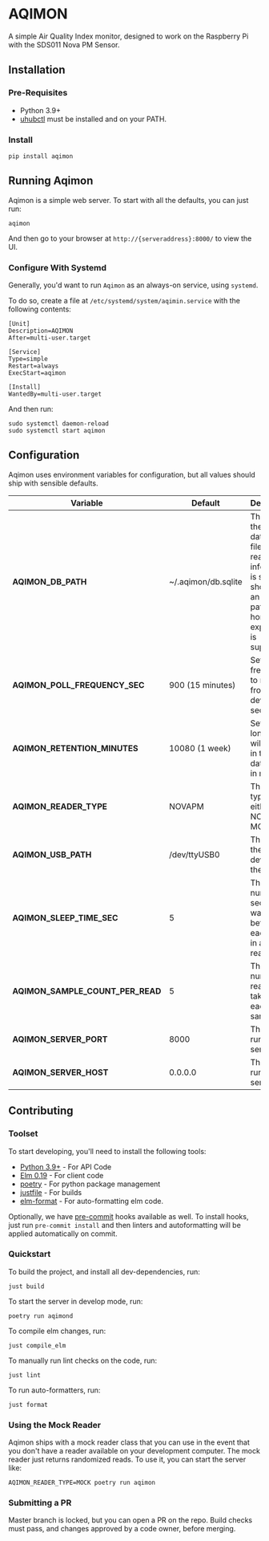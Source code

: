 # AQIMON

A simple Air Quality Index monitor, designed to work on the Raspberry Pi with the SDS011 Nova PM Sensor.

## Installation


### Pre-Requisites

* Python 3.9+
* [uhubctl](https://github.com/mvp/uhubctl) must be installed and on your PATH.

### Install

```commandline
pip install aqimon
```

## Running Aqimon

Aqimon is a simple web server.  To start with all the defaults, you can just run:

```commandline
aqimon
```

And then go to your browser at `http://{serveraddress}:8000/` to view the UI.

### Configure With Systemd

Generally, you'd want to run `Aqimon` as an always-on service, using `systemd`.

To do so, create a file at `/etc/systemd/system/aqimin.service` with the following contents:

```
[Unit]
Description=AQIMON
After=multi-user.target

[Service]
Type=simple
Restart=always
ExecStart=aqimon

[Install]
WantedBy=multi-user.target
```

And then run:

```commandline
sudo systemctl daemon-reload
sudo systemctl start aqimon
```

## Configuration

Aqimon uses environment variables for configuration, but all values should ship with sensible defaults.

| Variable                         | Default             | Description                                                                                                                       |
|----------------------------------|---------------------|-----------------------------------------------------------------------------------------------------------------------------------|
| **AQIMON_DB_PATH**               | ~/.aqimon/db.sqlite | The path to the database file, where read information is stored. It should be an absolute path; user home expansion is supported. | 
| **AQIMON_POLL_FREQUENCY_SEC**    | 900 (15 minutes)    | Sets how frequently to read from the device, in seconds.                                                                          |
| **AQIMON_RETENTION_MINUTES**     | 10080 (1 week)      | Sets how long data will be kept in the database, in minutes.                                                                      |
| **AQIMON_READER_TYPE**           | NOVAPM              | The reader type to use, either NOVAPM or MOCK.                                                                                    |
| **AQIMON_USB_PATH**              | /dev/ttyUSB0        | The path to the USB device for the sensor.                                                                                        |
| **AQIMON_SLEEP_TIME_SEC**        | 5                   | The number of seconds to wait for between each read in a set of reads.                                                            |
| **AQIMON_SAMPLE_COUNT_PER_READ** | 5                   | The number of reads to take with each sample.                                                                                     |
| **AQIMON_SERVER_PORT**           | 8000                | The port to run the server on.                                                                                                    |
| **AQIMON_SERVER_HOST**           | 0.0.0.0             | The host to run the server on.                                                                                                    |
 

## Contributing

### Toolset

To start developing, you'll need to install the following tools:

* [Python 3.9+](https://www.python.org/) - For API Code
* [Elm 0.19](https://elm-lang.org/) - For client code
* [poetry](https://python-poetry.org/) - For python package management
* [justfile](https://github.com/casey/just) - For builds
* [elm-format](https://github.com/avh4/elm-format) - For auto-formatting elm code.

Optionally, we have [pre-commit](https://pre-commit.com/) hooks available as well.  To install hooks, just run
`pre-commit install` and then linters and autoformatting will be applied automatically on commit.

### Quickstart

To build the project, and install all dev-dependencies, run:

```commandline
just build
```

To start the server in develop mode, run:

```commandline
poetry run aqimond
```

To compile elm changes, run:

```commandline
just compile_elm
```

To manually run lint checks on the code, run:

```commandline
just lint
```

To run auto-formatters, run:

```commandline
just format
```

### Using the Mock Reader

Aqimon ships with a mock reader class that you can use in the event that you don't have a reader available on your 
development computer.  The mock reader just returns randomized reads.  To use it, you can start the server like:

```commandline
AQIMON_READER_TYPE=MOCK poetry run aqimon
```

### Submitting a PR

Master branch is locked, but you can open a PR on the repo.  Build checks must pass, and changes approved by a code 
owner, before merging.

